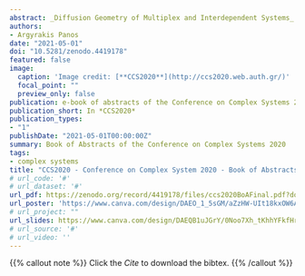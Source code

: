 ```yaml
---
abstract: _Diffusion Geometry of Multiplex and Interdependent Systems_ (poster) and _Quantifying the Efficiency of Network Flows_ (regular talk).
authors:
- Argyrakis Panos
date: "2021-05-01"
doi: "10.5281/zenodo.4419178"
featured: false
image:
  caption: 'Image credit: [**CCS2020**](http://ccs2020.web.auth.gr/)'
  focal_point: ""
  preview_only: false
publication: e-book of abstracts of the Conference on Complex Systems 2020 (CCS2020)
publication_short: In *CCS2020*
publication_types:
- "1"
publishDate: "2021-05-01T00:00:00Z"
summary: Book of Abstracts of the Conference on Complex Systems 2020
tags:
- complex systems
title: "CCS2020 - Conference on Complex System 2020 - Book of Abstracts"
# url_code: '#'
# url_dataset: '#'
url_pdf: https://zenodo.org/record/4419178/files/ccs2020BoAFinal.pdf?download=1
url_poster: 'https://www.canva.com/design/DAEO_1_5sGM/aZzHW-UIt18kxOW6Am-zzQ/view?utm_campaign=designshare&utm_source=sharebutton'
# url_project: ""
url_slides: https://www.canva.com/design/DAEQB1uJGrY/0Noo7Xh_tKhhYFkfHrIjxg/view?utm_campaign=designshare&utm_source=sharebutton
# url_source: '#'
# url_video: ''
---
```


{{% callout note %}}
Click the *Cite* to download the bibtex.
{{% /callout %}}
